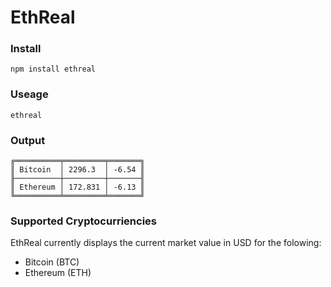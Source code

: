 # EthReal

### Install
```
npm install ethreal
```

### Useage
```
ethreal
```

### Output
```
╔══════════╤═════════╤═══════╗
║ Bitcoin  │ 2296.3  │ -6.54 ║
╟──────────┼─────────┼───────╢
║ Ethereum │ 172.831 │ -6.13 ║
╚══════════╧═════════╧═══════╝
```

### Supported Cryptocurriencies

EthReal currently displays the current market value in USD for the folowing:

- Bitcoin (BTC)
- Ethereum (ETH)